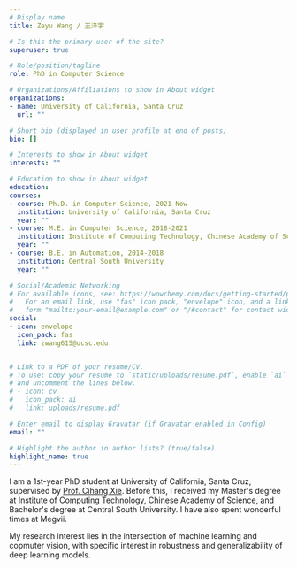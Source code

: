 ```yaml
---
# Display name
title: Zeyu Wang / 王泽宇

# Is this the primary user of the site?
superuser: true

# Role/position/tagline
role: PhD in Computer Science

# Organizations/Affiliations to show in About widget
organizations:
- name: University of California, Santa Cruz
  url: ""

# Short bio (displayed in user profile at end of posts)
bio: []

# Interests to show in About widget
interests: ""

# Education to show in About widget
education:
courses:
- course: Ph.D. in Computer Science, 2021-Now
  institution: University of California, Santa Cruz
  year: ""
- course: M.E. in Computer Science, 2018-2021
  institution: Institute of Computing Technology, Chinese Academy of Science
  year: ""
- course: B.E. in Automation, 2014-2018
  institution: Central South University
  year: ""

# Social/Academic Networking
# For available icons, see: https://wowchemy.com/docs/getting-started/page-builder/#icons
#   For an email link, use "fas" icon pack, "envelope" icon, and a link in the
#   form "mailto:your-email@example.com" or "/#contact" for contact widget.
social:
- icon: envelope
  icon_pack: fas
  link: zwang615@ucsc.edu


# Link to a PDF of your resume/CV.
# To use: copy your resume to `static/uploads/resume.pdf`, enable `ai` icons in `params.toml`,
# and uncomment the lines below.
# - icon: cv
#   icon_pack: ai
#   link: uploads/resume.pdf

# Enter email to display Gravatar (if Gravatar enabled in Config)
email: ""

# Highlight the author in author lists? (true/false)
highlight_name: true
---
```


I am a 1st-year PhD student at University of California, Santa Cruz, supervised by [Prof. Cihang Xie](https://cihangxie.github.io/). Before this, I received my Master's degree at Institute of Computing Technology, Chinese Academy of Science, and Bachelor's degree at Central South University. I have also spent wonderful times at Megvii.

My research interest lies in the intersection of machine learning and copmuter vision, with specific interest in robustness and generalizability of deep learning models.
